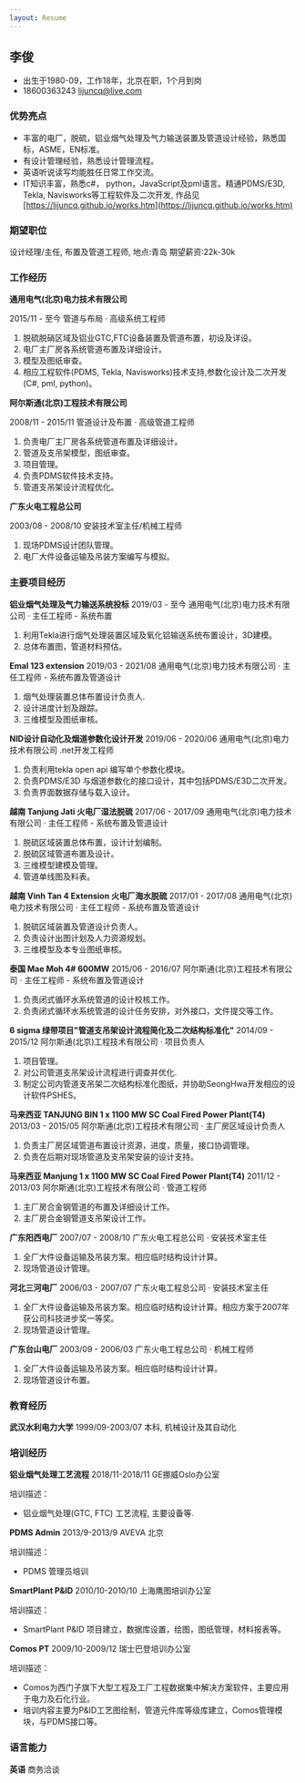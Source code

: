 ```yaml
---
layout: Resume
---
```


## 李俊

* 出生于1980-09，工作18年，北京在职，1个月到岗
* 18600363243 [lijuncq@live.com](mailto:lijuncq@live.com)

### 优势亮点

* 丰富的电厂，脱硫，铝业烟气处理及气力输送装置及管道设计经验，熟悉国标，ASME，EN标准。
* 有设计管理经验，熟悉设计管理流程。
* 英语听说读写均能胜任日常工作交流。
* IT知识丰富，熟悉c#， python，JavaScript及pml语言。精通PDMS/E3D, Tekla, Navisworks等工程软件及二次开发,
作品见[https://lijuncq.github.io/works.htm](https://lijuncq.github.io/works.htm)

### 期望职位

设计经理/主任, 布置及管道工程师, 地点:青岛 期望薪资:22k-30k

### 工作经历

**通用电气(北京)电力技术有限公司**

2015/11 - 至今
管道与布局 · 高级系统工程师

1. 脱硫脱硝区域及铝业GTC,FTC设备装置及管道布置，初设及详设。
2. 电厂主厂房各系统管道布置及详细设计。
3. 模型及图纸审查。
4. 相应工程软件(PDMS, Tekla, Navisworks)技术支持,参数化设计及二次开发(C#, pml, python)。

**阿尔斯通(北京)工程技术有限公司**

2008/11 - 2015/11
管道设计及布置 · 高级管道工程师

1. 负责电厂主厂房各系统管道布置及详细设计。
2. 管道及支吊架模型，图纸审查。
3. 项目管理。
4. 负责PDMS软件技术支持。
5. 管道支吊架设计流程优化。

**广东火电工程总公司**

2003/08 - 2008/10
安装技术室主任/机械工程师

1. 现场PDMS设计团队管理。
2. 电厂大件设备运输及吊装方案编写与模拟。

### 主要项目经历

**铝业烟气处理及气力输送系统投标**
2019/03 - 至今
通用电气(北京)电力技术有限公司 · 主任工程师 - 系统布置

1. 利用Tekla进行烟气处理装置区域及氧化铝输送系统布置设计，3D建模。
2. 总体布置图，管道材料预估。

**Emal 123 extension**
2019/03 - 2021/08
通用电气(北京)电力技术有限公司 · 主任工程师 - 系统布置及管道设计

1. 烟气处理装置总体布置设计负责人.
2. 设计进度计划及跟踪。
3. 三维模型及图纸审核。

**NID设计自动化及烟道参数化设计开发**
2019/06 - 2020/06
通用电气(北京)电力技术有限公司 .net开发工程师

1. 负责利用tekla open api 编写单个参数化模块。
2. 负责PDMS/E3D 与烟道参数化的接口设计，其中包括PDMS/E3D二次开发。
3. 负责界面数据存储与载入设计。

**越南 Tanjung Jati 火电厂湿法脱硫**
2017/06 - 2017/09
通用电气(北京)电力技术有限公司 · 主任工程师 - 系统布置及管道设计

1. 脱硫区域装置总体布置，设计计划编制。
2. 脱硫区域管道布置及设计。
3. 三维模型建模及管理。
4. 管道单线图及料表。

**越南 Vinh Tan 4 Extension 火电厂海水脱硫**
2017/01 - 2017/08
通用电气(北京)电力技术有限公司 · 主任工程师 - 系统布置及管道设计

1. 脱硫区域装置及管道设计负责人。
2. 负责设计出图计划及人力资源规划。
3. 三维模型及本专业图纸审核。

**泰国 Mae Moh 4# 600MW**
2015/06 - 2016/07
阿尔斯通(北京)工程技术有限公司 · 主任工程师 - 系统布置及管道设计

1. 负责闭式循环水系统管道的设计校核工作。
2. 负责闭式循环水系统管道的设计任务安排，对外接口，文件提交等工作。

**6 sigma 绿带项目&quot;管道支吊架设计流程简化及二次结构标准化&quot;**
2014/09 - 2015/12
阿尔斯通(北京)工程技术有限公司 · 项目负责人

1. 项目管理。
2. 对公司管道支吊架设计流程进行调查并优化.
3. 制定公司内管道支吊架二次结构标准化图纸，并协助SeongHwa开发相应的设计软件PSHES。

**马来西亚 TANJUNG BIN 1 x 1100 MW SC Coal Fired Power Plant(T4)**
2013/03 - 2015/05
阿尔斯通(北京)工程技术有限公司 · 主厂房区域设计负责人

1. 负责主厂房区域管道布置设计资源，进度，质量，接口协调管理。
2. 负责在后期对现场管道及支吊架安装的设计支持。

**马来西亚 Manjung 1 x 1100 MW SC Coal Fired Power Plant(T4)**
2011/12 - 2013/03
阿尔斯通(北京)工程技术有限公司 · 管道工程师

1. 主厂房合金钢管道的布置及详细设计工作。
2. 主厂房合金钢管道支吊架设计工作。

**广东阳西电厂**
2007/07 - 2008/10
广东火电工程总公司 · 安装技术室主任

1. 全厂大件设备运输及吊装方案。相应临时结构设计计算。 
2. 现场管道设计管理。

**河北三河电厂**
2006/03 - 2007/07
广东火电工程总公司 · 安装技术室主任

1. 全厂大件设备运输及吊装方案。相应临时结构设计计算。相应方案于2007年获公司科技进步奖一等奖。
2. 现场管道设计管理。

**广东台山电厂**
2003/09 - 2006/03
广东火电工程总公司 · 机械工程师

1. 全厂大件设备运输及吊装方案。相应临时结构设计计算。
2. 现场管道设计布置。

### 教育经历

**武汉水利电力大学**
1999/09-2003/07
本科, 机械设计及其自动化

### 培训经历

**铝业烟气处理工艺流程**
2018/11-2018/11
GE挪威Oslo办公室

培训描述：
* 铝业烟气处理(GTC, FTC) 工艺流程, 主要设备等.
  
**PDMS Admin**
2013/9-2013/9
AVEVA 北京

培训描述：
* PDMS 管理员培训

**SmartPlant P&ID**
2010/10-2010/10
上海鹰图培训办公室

培训描述：
* SmartPlant P&ID 项目建立，数据库设置，绘图，图纸管理，材料报表等。

**Comos PT**
2009/10-2009/12
瑞士巴登培训办公室

培训描述：
* Comos为西门子旗下大型工程及工厂工程数据集中解决方案软件，主要应用于电力及石化行业。
* 培训内容主要为P&ID工艺图绘制，管道元件库等级库建立，Comos管理模块，与PDMS接口等。

### 语言能力

**英语** 
商务洽谈